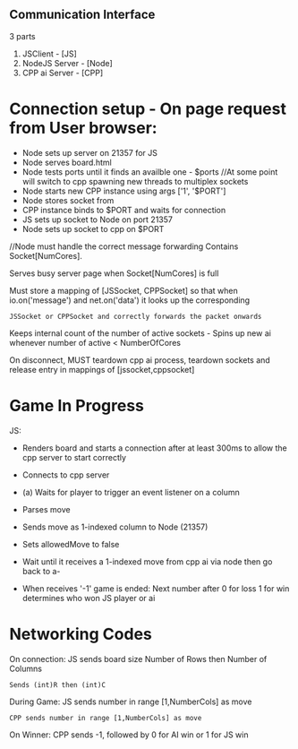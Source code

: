 Communication Interface
--------------------------------------
3 parts
1) JSClient - [JS]
2) NodeJS Server - [Node]
3) CPP ai Server - [CPP]

Connection setup - On page request from User browser:
=================
- Node sets up server on 21357 for JS
- Node serves board.html
- Node tests ports until it finds an availble one - $ports          //At some point will switch to cpp spawning new threads to multiplex sockets
- Node starts new CPP instance using args ['1', '$PORT']
- Node stores socket from
- CPP instance binds to $PORT and waits for connection
- JS sets up socket to Node on port 21357
- Node sets up socket to cpp on $PORT

//Node must handle the correct message forwarding
Contains Socket[NumCores].

Serves busy server page when Socket[NumCores] is full

Must store a mapping of [JSSocket, CPPSocket] so that when io.on('message') and net.on('data') it looks up the corresponding

    JSSocket or CPPSocket and correctly forwards the packet onwards

Keeps internal count of the number of active sockets - Spins up new ai whenever number of active < NumberOfCores

On disconnect, MUST teardown cpp ai process, teardown sockets and release entry in mappings of [jssocket,cppsocket]

Game In Progress
=================
JS:
- Renders board and starts a connection after at least 300ms to allow the cpp server to start correctly
- Connects to cpp server
- (a) Waits for player to trigger an event listener on a column
- Parses move
- Sends move as 1-indexed column to Node (21357)
- Sets allowedMove to false
- Wait until it receives a 1-indexed move from cpp ai via node then go back to a-
    
- When receives '-1' game is ended: Next number after 0 for loss 1 for win determines who won
        JS player or ai

Networking Codes
=================

On connection: JS sends board size Number of Rows then Number of Columns
            
    Sends (int)R then (int)C

During Game: JS sends number in range [1,NumberCols] as move
    
    CPP sends number in range [1,NumberCols] as move

On Winner: CPP sends -1, followed by 0 for AI win or 1 for JS win

